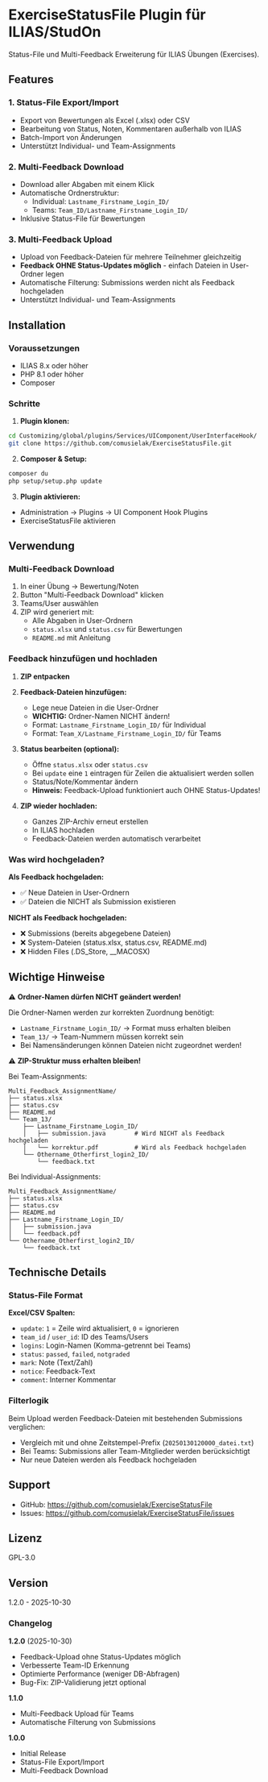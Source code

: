 # ExerciseStatusFile Plugin für ILIAS/StudOn

Status-File und Multi-Feedback Erweiterung für ILIAS Übungen (Exercises).

## Features

### 1. Status-File Export/Import
- Export von Bewertungen als Excel (.xlsx) oder CSV
- Bearbeitung von Status, Noten, Kommentaren außerhalb von ILIAS
- Batch-Import von Änderungen
- Unterstützt Individual- und Team-Assignments

### 2. Multi-Feedback Download
- Download aller Abgaben mit einem Klick
- Automatische Ordnerstruktur:
  - Individual: `Lastname_Firstname_Login_ID/`
  - Teams: `Team_ID/Lastname_Firstname_Login_ID/`
- Inklusive Status-File für Bewertungen

### 3. Multi-Feedback Upload
- Upload von Feedback-Dateien für mehrere Teilnehmer gleichzeitig
- **Feedback OHNE Status-Updates möglich** - einfach Dateien in User-Ordner legen
- Automatische Filterung: Submissions werden nicht als Feedback hochgeladen
- Unterstützt Individual- und Team-Assignments

## Installation

### Voraussetzungen
- ILIAS 8.x oder höher
- PHP 8.1 oder höher
- Composer

### Schritte

1. **Plugin klonen:**
```bash
cd Customizing/global/plugins/Services/UIComponent/UserInterfaceHook/
git clone https://github.com/comusielak/ExerciseStatusFile.git
```

2. **Composer & Setup:**
```bash
composer du
php setup/setup.php update
```

3. **Plugin aktivieren:**
- Administration → Plugins → UI Component Hook Plugins
- ExerciseStatusFile aktivieren

## Verwendung

### Multi-Feedback Download

1. In einer Übung → Bewertung/Noten
2. Button "Multi-Feedback Download" klicken
3. Teams/User auswählen
4. ZIP wird generiert mit:
   - Alle Abgaben in User-Ordnern
   - `status.xlsx` und `status.csv` für Bewertungen
   - `README.md` mit Anleitung

### Feedback hinzufügen und hochladen

1. **ZIP entpacken**
2. **Feedback-Dateien hinzufügen:**
   - Lege neue Dateien in die User-Ordner
   - **WICHTIG:** Ordner-Namen NICHT ändern!
   - Format: `Lastname_Firstname_Login_ID/` für Individual
   - Format: `Team_X/Lastname_Firstname_Login_ID/` für Teams

3. **Status bearbeiten (optional):**
   - Öffne `status.xlsx` oder `status.csv`
   - Bei `update` eine `1` eintragen für Zeilen die aktualisiert werden sollen
   - Status/Note/Kommentar ändern
   - **Hinweis:** Feedback-Upload funktioniert auch OHNE Status-Updates!

4. **ZIP wieder hochladen:**
   - Ganzes ZIP-Archiv erneut erstellen
   - In ILIAS hochladen
   - Feedback-Dateien werden automatisch verarbeitet

### Was wird hochgeladen?

**Als Feedback hochgeladen:**
- ✅ Neue Dateien in User-Ordnern
- ✅ Dateien die NICHT als Submission existieren

**NICHT als Feedback hochgeladen:**
- ❌ Submissions (bereits abgegebene Dateien)
- ❌ System-Dateien (status.xlsx, status.csv, README.md)
- ❌ Hidden Files (.DS_Store, __MACOSX)

## Wichtige Hinweise

⚠️ **Ordner-Namen dürfen NICHT geändert werden!**

Die Ordner-Namen werden zur korrekten Zuordnung benötigt:
- `Lastname_Firstname_Login_ID/` → Format muss erhalten bleiben
- `Team_13/` → Team-Nummern müssen korrekt sein
- Bei Namensänderungen können Dateien nicht zugeordnet werden!

⚠️ **ZIP-Struktur muss erhalten bleiben!**

Bei Team-Assignments:
```
Multi_Feedback_AssignmentName/
├── status.xlsx
├── status.csv
├── README.md
└── Team_13/
    ├── Lastname_Firstname_Login_ID/
    │   ├── submission.java        # Wird NICHT als Feedback hochgeladen
    │   └── korrektur.pdf          # Wird als Feedback hochgeladen
    └── Othername_Otherfirst_login2_ID/
        └── feedback.txt
```

Bei Individual-Assignments:
```
Multi_Feedback_AssignmentName/
├── status.xlsx
├── status.csv
├── README.md
├── Lastname_Firstname_Login_ID/
│   ├── submission.java
│   └── feedback.pdf
└── Othername_Otherfirst_login2_ID/
    └── feedback.txt
```

## Technische Details

### Status-File Format

**Excel/CSV Spalten:**
- `update`: `1` = Zeile wird aktualisiert, `0` = ignorieren
- `team_id` / `user_id`: ID des Teams/Users
- `logins`: Login-Namen (Komma-getrennt bei Teams)
- `status`: `passed`, `failed`, `notgraded`
- `mark`: Note (Text/Zahl)
- `notice`: Feedback-Text
- `comment`: Interner Kommentar

### Filterlogik

Beim Upload werden Feedback-Dateien mit bestehenden Submissions verglichen:
- Vergleich mit und ohne Zeitstempel-Prefix (`20250130120000_datei.txt`)
- Bei Teams: Submissions aller Team-Mitglieder werden berücksichtigt
- Nur neue Dateien werden als Feedback hochgeladen

## Support

- GitHub: https://github.com/comusielak/ExerciseStatusFile
- Issues: https://github.com/comusielak/ExerciseStatusFile/issues

## Lizenz

GPL-3.0

## Version

1.2.0 - 2025-10-30

### Changelog

**1.2.0** (2025-10-30)
- Feedback-Upload ohne Status-Updates möglich
- Verbesserte Team-ID Erkennung
- Optimierte Performance (weniger DB-Abfragen)
- Bug-Fix: ZIP-Validierung jetzt optional

**1.1.0**
- Multi-Feedback Upload für Teams
- Automatische Filterung von Submissions

**1.0.0**
- Initial Release
- Status-File Export/Import
- Multi-Feedback Download
